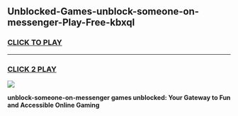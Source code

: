 
## Unblocked-Games-unblock-someone-on-messenger-Play-Free-kbxql
<h3>
<a href="https://premium76.site?title=unblock-someone-on-messenger&ref=12A">CLICK TO PLAY</a></h3>
<hr>

<h3>
<a href="https://premium76.site?title=unblock-someone-on-messenger&ref=12A">CLICK 2 PLAY</a>
  
</h3>

<a href="https://premium76.site?title=unblock-someone-on-messenger&ref=12A"><img src="https://clearcache.store/games.png"></a>


**unblock-someone-on-messenger games unblocked: Your Gateway to Fun and Accessible Online Gaming**
